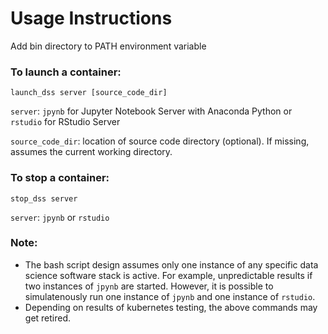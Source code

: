 # Usage Instructions

Add bin directory to PATH environment variable

### To launch a container:
```
launch_dss server [source_code_dir]
```
`server`: `jpynb` for Jupyter Notebook Server with Anaconda Python or `rstudio` for RStudio Server

`source_code_dir`: location of source code directory (optional).  If missing, assumes the current working directory.


### To stop a container:
```
stop_dss server
```
`server`: `jpynb` or `rstudio`

### Note:
* The bash script design assumes only one instance of any specific data science software stack is active.  For example, unpredictable results if two instances of `jpynb` are started.  However, it is possible to simulatenously run one instance of `jpynb` and one instance of `rstudio`.
* Depending on results of kubernetes testing, the above commands may get retired.
